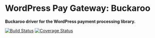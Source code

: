 # WordPress Pay Gateway: Buckaroo

**Buckaroo driver for the WordPress payment processing library.**

[![Build Status](https://travis-ci.org/wp-pay-gateways/buckaroo.svg?branch=develop)](https://travis-ci.org/wp-pay-gateways/buckaroo)
[![Coverage Status](https://coveralls.io/repos/wp-pay-gateways/buckaroo/badge.png)](https://coveralls.io/r/wp-pay-gateways/buckaroo)
